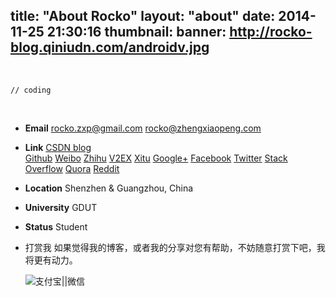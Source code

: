 title: "About Rocko"
layout: "about"
date: 2014-11-25 21:30:16
thumbnail: 
banner: http://rocko-blog.qiniudn.com/androidv.jpg
---
 
<br/>

``` wtf
// coding
```
  

<br/>

- **Email**
 [rocko.zxp@gmail.com](mailto:rocko.zxp@gmail.com)
 [rocko@zhengxiaopeng.com](mailto:me@rocko.xyz)   

- **Link**
 [CSDN blog](http://blog.csdn.net/bbld_)  
 [Github](https://github.com/zhengxiaopeng)
 [Weibo](http://weibo.com/678662430)
 [Zhihu](http://www.zhihu.com/people/rocko)
 [V2EX](http://v2ex.com/member/Rocko)
 [Xitu](https://xitu.io/466)
 [Google+](https://plus.google.com/101915236087672094434)
 [Facebook](https://www.facebook.com/zhengxiaopeng.china)
 [Twitter](https://twitter.com/rocko_zxp)
 [Stack Overflow](http://stackoverflow.com/users/4694825/rocko)
 [Quora](http://www.quora.com/Rocko-ZZ)
 [Reddit](https://www.reddit.com/user/RockoZZ/)


- **Location**
 Shenzhen & Guangzhou, China

- **University**
 GDUT

- **Status**
 Student

- 打赏我
	如果觉得我的博客，或者我的分享对您有帮助，不妨随意打赏下吧，我将更有动力。
	
	![支付宝||微信](http://rocko-blog.qiniudn.com/zhifubao_weixin.jpg?imageView2/2/w/800/h/400/q/100)
